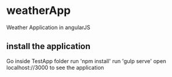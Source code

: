 # weatherApp
Weather Application in angularJS

## install the application
Go inside TestApp folder
run 'npm install'
run 'gulp serve'
open localhost://3000 to see the application

